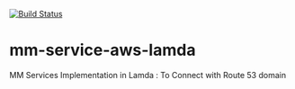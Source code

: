 [![Build Status](https://travis-ci.org/v8-suresh/mm-service-aws-lamda.svg?branch=master)](https://travis-ci.org/v8-suresh/mm-service-aws-lamda)

# mm-service-aws-lamda
MM Services Implementation in Lamda : To Connect with Route 53 domain
